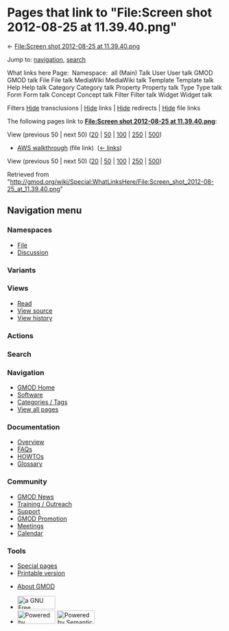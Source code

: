<div id="mw-page-base" class="noprint">

</div>

<div id="mw-head-base" class="noprint">

</div>

<div id="content" class="mw-body" role="main">

<span id="top"></span>

<div id="mw-js-message" style="display:none;">

</div>



# <span dir="auto">Pages that link to "File:Screen shot 2012-08-25 at 11.39.40.png"</span>

<div id="bodyContent">

<div id="contentSub">

← [File:Screen shot 2012-08-25 at
11.39.40.png](/wiki/File:Screen_shot_2012-08-25_at_11.39.40.png "File:Screen shot 2012-08-25 at 11.39.40.png")

</div>

<div id="jump-to-nav" class="mw-jump">

Jump to: [navigation](#mw-navigation), [search](#p-search)

</div>

<div id="mw-content-text">

What links here Page:  Namespace:  all (Main) Talk User User talk GMOD
GMOD talk File File talk MediaWiki MediaWiki talk Template Template talk
Help Help talk Category Category talk Property Property talk Type Type
talk Form Form talk Concept Concept talk Filter Filter talk Widget
Widget talk

Filters
[Hide](/mediawiki/index.php?title=Special:WhatLinksHere/File:Screen_shot_2012-08-25_at_11.39.40.png&hidetrans=1 "Special:WhatLinksHere/File:Screen shot 2012-08-25 at 11.39.40.png")
transclusions \|
[Hide](/mediawiki/index.php?title=Special:WhatLinksHere/File:Screen_shot_2012-08-25_at_11.39.40.png&hidelinks=1 "Special:WhatLinksHere/File:Screen shot 2012-08-25 at 11.39.40.png")
links \|
[Hide](/mediawiki/index.php?title=Special:WhatLinksHere/File:Screen_shot_2012-08-25_at_11.39.40.png&hideredirs=1 "Special:WhatLinksHere/File:Screen shot 2012-08-25 at 11.39.40.png")
redirects \|
[Hide](/mediawiki/index.php?title=Special:WhatLinksHere/File:Screen_shot_2012-08-25_at_11.39.40.png&hideimages=1 "Special:WhatLinksHere/File:Screen shot 2012-08-25 at 11.39.40.png")
file links

The following pages link to **[File:Screen shot 2012-08-25 at
11.39.40.png](/wiki/File:Screen_shot_2012-08-25_at_11.39.40.png "File:Screen shot 2012-08-25 at 11.39.40.png")**:

View (previous 50 \| next 50)
([20](/mediawiki/index.php?title=Special:WhatLinksHere/File:Screen_shot_2012-08-25_at_11.39.40.png&limit=20 "Special:WhatLinksHere/File:Screen shot 2012-08-25 at 11.39.40.png")
\|
[50](/mediawiki/index.php?title=Special:WhatLinksHere/File:Screen_shot_2012-08-25_at_11.39.40.png&limit=50 "Special:WhatLinksHere/File:Screen shot 2012-08-25 at 11.39.40.png")
\|
[100](/mediawiki/index.php?title=Special:WhatLinksHere/File:Screen_shot_2012-08-25_at_11.39.40.png&limit=100 "Special:WhatLinksHere/File:Screen shot 2012-08-25 at 11.39.40.png")
\|
[250](/mediawiki/index.php?title=Special:WhatLinksHere/File:Screen_shot_2012-08-25_at_11.39.40.png&limit=250 "Special:WhatLinksHere/File:Screen shot 2012-08-25 at 11.39.40.png")
\|
[500](/mediawiki/index.php?title=Special:WhatLinksHere/File:Screen_shot_2012-08-25_at_11.39.40.png&limit=500 "Special:WhatLinksHere/File:Screen shot 2012-08-25 at 11.39.40.png"))

- [AWS walkthrough](/wiki/AWS_walkthrough "AWS walkthrough") (file link)
  ‎ <span class="mw-whatlinkshere-tools">([←
  links](/mediawiki/index.php?title=Special:WhatLinksHere&target=AWS+walkthrough "Special:WhatLinksHere"))</span>

View (previous 50 \| next 50)
([20](/mediawiki/index.php?title=Special:WhatLinksHere/File:Screen_shot_2012-08-25_at_11.39.40.png&limit=20 "Special:WhatLinksHere/File:Screen shot 2012-08-25 at 11.39.40.png")
\|
[50](/mediawiki/index.php?title=Special:WhatLinksHere/File:Screen_shot_2012-08-25_at_11.39.40.png&limit=50 "Special:WhatLinksHere/File:Screen shot 2012-08-25 at 11.39.40.png")
\|
[100](/mediawiki/index.php?title=Special:WhatLinksHere/File:Screen_shot_2012-08-25_at_11.39.40.png&limit=100 "Special:WhatLinksHere/File:Screen shot 2012-08-25 at 11.39.40.png")
\|
[250](/mediawiki/index.php?title=Special:WhatLinksHere/File:Screen_shot_2012-08-25_at_11.39.40.png&limit=250 "Special:WhatLinksHere/File:Screen shot 2012-08-25 at 11.39.40.png")
\|
[500](/mediawiki/index.php?title=Special:WhatLinksHere/File:Screen_shot_2012-08-25_at_11.39.40.png&limit=500 "Special:WhatLinksHere/File:Screen shot 2012-08-25 at 11.39.40.png"))

</div>

<div class="printfooter">

Retrieved from
"<http://gmod.org/wiki/Special:WhatLinksHere/File:Screen_shot_2012-08-25_at_11.39.40.png>"

</div>

<div id="catlinks" class="catlinks catlinks-allhidden">

</div>

<div class="visualClear">

</div>

</div>

</div>

<div id="mw-navigation">

## Navigation menu

<div id="mw-head">



<div id="left-navigation">

<div id="p-namespaces" class="vectorTabs" role="navigation"
aria-labelledby="p-namespaces-label">

### Namespaces

- <span id="ca-nstab-image"><a href="/wiki/File:Screen_shot_2012-08-25_at_11.39.40.png"
  accesskey="c" title="View the file page [c]">File</a></span>
- <span id="ca-talk"><a
  href="/mediawiki/index.php?title=File_talk:Screen_shot_2012-08-25_at_11.39.40.png&amp;action=edit&amp;redlink=1"
  accesskey="t"
  title="Discussion about the content page [t]">Discussion</a></span>

</div>

<div id="p-variants" class="vectorMenu emptyPortlet" role="navigation"
aria-labelledby="p-variants-label">

### 

### Variants[](#)

<div class="menu">

</div>

</div>

</div>

<div id="right-navigation">

<div id="p-views" class="vectorTabs" role="navigation"
aria-labelledby="p-views-label">

### Views

- <span id="ca-view">[Read](/wiki/File:Screen_shot_2012-08-25_at_11.39.40.png)</span>
- <span id="ca-viewsource"><a
  href="/mediawiki/index.php?title=File:Screen_shot_2012-08-25_at_11.39.40.png&amp;action=edit"
  accesskey="e" title="This page is protected.
  You can view its source [e]">View source</a></span>
- <span id="ca-history"><a
  href="/mediawiki/index.php?title=File:Screen_shot_2012-08-25_at_11.39.40.png&amp;action=history"
  accesskey="h" title="Past revisions of this page [h]">View history</a></span>

</div>

<div id="p-cactions" class="vectorMenu emptyPortlet" role="navigation"
aria-labelledby="p-cactions-label">

### Actions[](#)

<div class="menu">

</div>

</div>

<div id="p-search" role="search">

### Search

<div id="simpleSearch">

</div>

</div>

</div>

</div>

<div id="mw-panel">

<div id="p-logo" role="banner">

<a href="/wiki/Main_Page"
style="background-image: url(http://gmod.org/images/GMOD-cogs.png);"
title="Visit the main page"></a>

</div>

<div id="p-Navigation" class="portal" role="navigation"
aria-labelledby="p-Navigation-label">

### Navigation

<div class="body">

- <span id="n-GMOD-Home">[GMOD Home](/wiki/Main_Page)</span>
- <span id="n-Software">[Software](/wiki/GMOD_Components)</span>
- <span id="n-Categories-.2F-Tags">[Categories /
  Tags](/wiki/Categories)</span>
- <span id="n-View-all-pages">[View all
  pages](/wiki/Special:AllPages)</span>

</div>

</div>

<div id="p-Documentation" class="portal" role="navigation"
aria-labelledby="p-Documentation-label">

### Documentation

<div class="body">

- <span id="n-Overview">[Overview](/wiki/Overview)</span>
- <span id="n-FAQs">[FAQs](/wiki/Category:FAQ)</span>
- <span id="n-HOWTOs">[HOWTOs](/wiki/Category:HOWTO)</span>
- <span id="n-Glossary">[Glossary](/wiki/Glossary)</span>

</div>

</div>

<div id="p-Community" class="portal" role="navigation"
aria-labelledby="p-Community-label">

### Community

<div class="body">

- <span id="n-GMOD-News">[GMOD News](/wiki/GMOD_News)</span>
- <span id="n-Training-.2F-Outreach">[Training /
  Outreach](/wiki/Training_and_Outreach)</span>
- <span id="n-Support">[Support](/wiki/Support)</span>
- <span id="n-GMOD-Promotion">[GMOD
  Promotion](/wiki/GMOD_Promotion)</span>
- <span id="n-Meetings">[Meetings](/wiki/Meetings)</span>
- <span id="n-Calendar">[Calendar](/wiki/Calendar)</span>

</div>

</div>

<div id="p-tb" class="portal" role="navigation"
aria-labelledby="p-tb-label">

### Tools

<div class="body">

- <span id="t-specialpages"><a href="/wiki/Special:SpecialPages" accesskey="q"
  title="A list of all special pages [q]">Special pages</a></span>
- <span id="t-print"><a
  href="/mediawiki/index.php?title=Special:WhatLinksHere/File:Screen_shot_2012-08-25_at_11.39.40.png&amp;printable=yes"
  rel="alternate" accesskey="p"
  title="Printable version of this page [p]">Printable version</a></span>

</div>

</div>

</div>

</div>

<div id="footer" role="contentinfo">

- <span id="footer-places-about">[About
  GMOD](/wiki/GMOD:About "GMOD:About")</span>

<!-- -->

- <span id="footer-copyrightico">[<img src="http://www.gnu.org/graphics/gfdl-logo-small.png" width="88"
  height="31" alt="a GNU Free Documentation License" />](http://www.gnu.org/licenses/fdl-1.3.html)</span>
- <span id="footer-poweredbyico">[<img src="/mediawiki/skins/common/images/poweredby_mediawiki_88x31.png"
  width="88" height="31" alt="Powered by MediaWiki" />](//www.mediawiki.org/)
  [<img
  src="/mediawiki/extensions/SemanticMediaWiki/includes/../resources/images/smw_button.png"
  width="88" height="31" alt="Powered by Semantic MediaWiki" />](https://www.semantic-mediawiki.org/wiki/Semantic_MediaWiki)</span>

<div style="clear:both">

</div>

</div>
